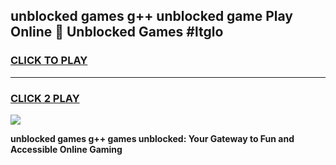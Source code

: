
## unblocked games g++ unblocked game Play Online 👋 Unblocked Games #ltglo
<h3>
<a href="https://premium.freeplayer.one?title=unblocked_games_g++&ref=21F">CLICK TO PLAY</a></h3>
<hr>

<h3>
<a href="https://premium.freeplayer.one?title=unblocked_games_g++&ref=21F">CLICK 2 PLAY</a>
  
</h3>

<a href="https://premium.freeplayer.one?title=unblocked_games_g++&ref=21F/"><img src="https://clearcache.store/games.png"></a>


**unblocked games g++ games unblocked: Your Gateway to Fun and Accessible Online Gaming**
